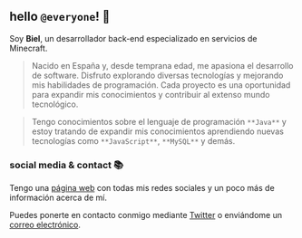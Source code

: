 ## hello ``@everyone``! 👋

Soy **Biel**, un desarrollador back-end especializado en servicios de Minecraft.
> Nacido en España y, desde temprana edad, me apasiona el desarrollo de software. Disfruto explorando diversas tecnologías y mejorando mis habilidades de programación. Cada proyecto es una oportunidad para expandir mis conocimientos y contribuir al extenso mundo tecnológico.

> Tengo conocimientos sobre el lenguaje de programación ``**Java**`` y estoy tratando de expandir mis conocimientos aprendiendo nuevas tecnologías como ``**JavaScript**``, ``**MySQL**`` y demás.

### social media & contact 📚

Tengo una [página web](https://biieeel.me) con todas mis redes sociales y un poco más de información acerca de mí. 

Puedes ponerte en contacto conmigo mediante [Twitter](https://twitter.com/bieelsiurr) o enviándome un [correo electrónico](mailto:hola@biieeel.me).
